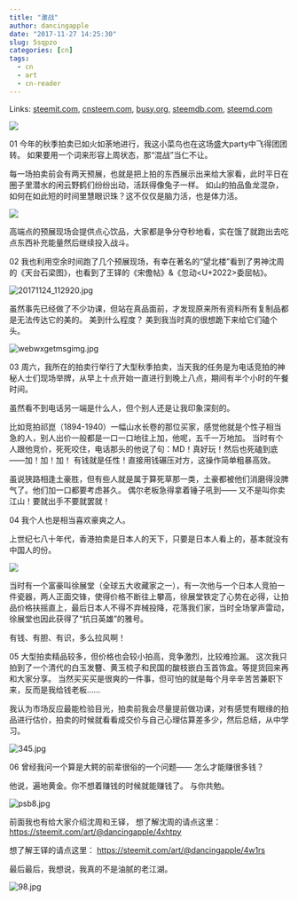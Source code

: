 ```yaml
---
title: "激战"
author: dancingapple
date: "2017-11-27 14:25:30"
slug: 5sqpzo
categories: [cn]
tags: 
  - cn
  - art
  - cn-reader
---
```


Links: [steemit.com](https://steemit.com/cn/@dancingapple/5sqpzo), [cnsteem.com](https://cnsteem.com/cn/@dancingapple/5sqpzo), [busy.org](https://busy.org/cn/@dancingapple/5sqpzo), [steemdb.com](https://steemdb.com/cn/@dancingapple/5sqpzo), [steemd.com](https://steemd.com/cn/@dancingapple/5sqpzo)

![](https://steemitimages.com/DQme9nz5PBsQXxo6FKTeT5yL9tomzofQaHAkCbHUwvxjs2E/image.png)

01
今年的秋季拍卖已如火如荼地进行，我这小菜鸟也在这场盛大party中飞得团团转。
如果要用一个词来形容上周状态，那“混战”当仁不让。

每一场拍卖前会有两天预展，也就是把上拍的东西展示出来给大家看，此时平日在圈子里潜水的闲云野鹤们纷纷出动，活跃得像兔子一样。
如山的拍品鱼龙混杂，如何在如此短的时间里慧眼识珠？这不仅仅是脑力活，也是体力活。

![](https://steemitimages.com/DQmaEFcmmKQVexGkeR2JsuAqZV99kzVrCYkvJSRziSPwPfW/image.png)

高端点的预展现场会提供点心饮品，大家都是争分夺秒地看，实在饿了就跑出去吃点东西补充能量然后继续投入战斗。

02
我也利用空余时间跑了几个预展现场，有幸在著名的“望北楼”看到了男神沈周的《天台石梁图》，也看到了王铎的《宋儋帖》&《忽动<U+2022>委屈帖》。

![20171124_112920.jpg](https://steemitimages.com/DQmb5ZvF7KCwgBF6vuSAAwrKxTHYfLCiqzRwTkNL18z4dYh/20171124_112920.jpg)

虽然事先已经做了不少功课，但站在真品面前，才发现原来所有资料所有复制品都是无法传达它的美的。
美到什么程度？
美到我当时真的很想跪下来给它们磕个头。

![webwxgetmsgimg.jpg](https://steemitimages.com/DQmW5ApxpSKBuChZtzTXRENZwhSWLkKtSLxaYeZgUCSZiWY/webwxgetmsgimg.jpg)

03
周六，我所在的拍卖行举行了大型秋季拍卖，当天我的任务是为电话竞拍的神秘人士们现场举牌，从早上十点开始一直进行到晚上八点，期间有半个小时的午餐时间。

虽然看不到电话另一端是什么人，但个别人还是让我印象深刻的。

比如竞拍祁崑（1894-1940）一幅山水长卷的那位买家，感觉他就是个性子相当急的人，别人出价一般都是一口一口地往上加，他呢，五千一万地加。
当时有个人跟他竞价，死死咬住，电话那头的他说了句：MD！真好玩！然后也死磕到底——加！加！加！
有钱就是任性！直接用钱碾压对方，这操作简单粗暴高效。

虽说狭路相逢土豪胜，但有些人就是属于算死草那一类，土豪都被他们消磨得没脾气了。他们加一口都要考虑甚久。
偶尔老板急得拿着锤子吼到——
又不是叫你卖江山！要就出手不要就罢就！

04
我个人也是相当喜欢豪爽之人。

上世纪七八十年代，香港拍卖是日本人的天下，只要是日本人看上的，基本就没有中国人的份。

![](https://steemitimages.com/DQmcVRHpVfkCoeqGgGJDnSFdaHwje5iG9yraxJbWeYF5Knv/image.png)

当时有一个富豪叫徐展堂（全球五大收藏家之一），有一次他与一个日本人竞拍一件瓷器，两人正面交锋，使得价格不断往上攀高，徐展堂铁定了心势在必得，让拍品价格扶摇直上，最后日本人不得不弃械投降，花落我们家，当时全场掌声雷动，徐展堂也因此获得了“抗日英雄”的雅号。

有钱、有胆、有识，多么拉风啊！

05
大型拍卖精品较多，但价格也会较小拍高，竞争激烈，比较难捡漏。
这次我只拍到了一个清代的白玉发簪、黄玉梳子和民国的酸枝嵌白玉首饰盒。等提货回来再和大家分享。
当然买买买是很爽的一件事，但可怕的就是每个月辛辛苦苦兼职下来，反而是我给钱老板……

我认为市场反应最能检验目光，拍卖前我会尽量提前做功课，对有感觉有眼缘的拍品进行估价，拍卖的时候就看看成交价与自己心理估算差多少，然后总结，从中学习。

![345.jpg](https://steemitimages.com/DQmNwUdaQh5fyYFwnBPtfmTWWhzWTDbuahbwLEAcN8ZZcwf/345.jpg)

06
曾经我问一个算是大鳄的前辈很俗的一个问题——
怎么才能赚很多钱？

他说，遍地黄金。你不想着赚钱的时候就能赚钱了。
与你共勉。

![psb8.jpg](https://steemitimages.com/DQmb7YaqtXf7YwvLFQZu8CepDjXPqCdricUKYqZwx27AvqX/psb8.jpg)


前面我也有给大家介绍沈周和王铎，
想了解沈周的请点这里：
https://steemit.com/art/@dancingapple/4xhtpy

想了解王铎的请点这里：
https://steemit.com/art/@dancingapple/4w1rs



最后最后，我想说，我真的不是油腻的老江湖。

![98.jpg](https://steemitimages.com/DQmUfj2CJQQqBKHoNxMxLUf3T2b29qdUBhYZ6UiNZ5rgnUs/98.jpg)
